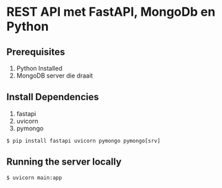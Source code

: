 # REST API met FastAPI, MongoDb en Python
## Prerequisites
1. Python Installed
2. MongoDB server die draait

## Install Dependencies
1. fastapi
2. uvicorn
3. pymongo

```shell
$ pip install fastapi uvicorn pymongo pymongo[srv]
```
## Running the server locally
```shell
$ uvicorn main:app
```
